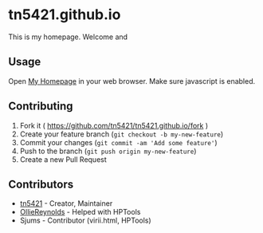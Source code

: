 # tn5421.github.io

This is my homepage.  Welcome and

## Usage

Open [My Homepage](https://tn5421.github.io/index.html) in your web browser.  Make sure javascript is enabled.

## Contributing

1. Fork it ( https://github.com/tn5421/tn5421.github.io/fork )
2. Create your feature branch (`git checkout -b my-new-feature`)
3. Commit your changes (`git commit -am 'Add some feature'`)
4. Push to the branch (`git push origin my-new-feature`)
5. Create a new Pull Request

## Contributors

- [tn5421](https://github.com/tn5421) - Creator, Maintainer
- [OllieReynolds](https://github.com/OllieReynolds) - Helped with HPTools
- Sjums - Contributor (virii.html, HPTools)
